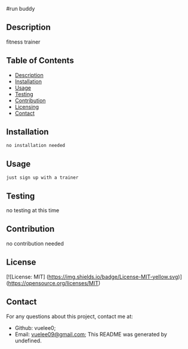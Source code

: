 
  #run buddy

  ## Description
  fitness trainer
  
  ## Table of Contents
  * [Description](#description)
  * [Installation](#installation)
  * [Usage](#usage)
  * [Testing](#testing)
  * [Contribution](#contribution)
  * [Licensing](#licensing)
  * [Contact](#contact)
  
  ## Installation
    no installation needed

  ## Usage
    just sign up with a trainer

  ## Testing
  no testing at this time
  
  ## Contribution
  no contribution needed
  
  ## License
  [![License: 
      MIT]
      (https://img.shields.io/badge/License-MIT-yellow.svg)]
      (https://opensource.org/licenses/MIT)
  
  ## Contact
  For any questions about this project, contact me at:
  - Github: vuelee0;
  - Email: vuelee09@gmail.com;
  This README was generated by undefined.
